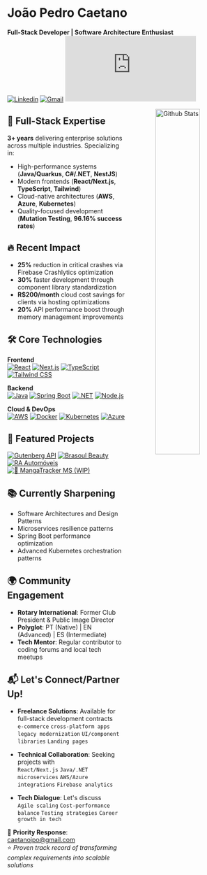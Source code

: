 # João Pedro Caetano 
**Full-Stack Developer | Software Architecture Enthusiast**  
[![Linkedin](https://img.shields.io/badge/-LinkedIn-blue?style=flat&logo=Linkedin&logoColor=white)](https://www.linkedin.com/in/caetanojpo/)
[![Gmail](https://img.shields.io/badge/-Gmail-c14438?style=flat&logo=Gmail&logoColor=white)](mailto:caetanojpo@gmail.com)
![Visitors](https://raw.githubusercontent.com/caetanojpo/caetanojpo/main/visitors.json?updated=1)

<div align="center">
  <img width="45%" align="right" alt="Github Stats" src="https://github-readme-stats.vercel.app/api?username=caetanojpo&show_icons=true&hide_border=true&theme=radical" />
</div>

## 🚀 Full-Stack Expertise

**3+ years** delivering enterprise solutions across multiple industries. Specializing in:
- High-performance systems (**Java/Quarkus**, **C#/.NET**, **NestJS**)
- Modern frontends (**React/Next.js**, **TypeScript**, **Tailwind**)
- Cloud-native architectures (**AWS**, **Azure**, **Kubernetes**)
- Quality-focused development (**Mutation Testing**, **96.16% success rates**)

## 🔥 Recent Impact
- **25%** reduction in critical crashes via Firebase Crashlytics optimization
- **30%** faster development through component library standardization
- **R$200/month** cloud cost savings for clients via hosting optimizations
- **20%** API performance boost through memory management improvements

## 🛠️ Core Technologies

**Frontend**  
[![React](https://img.shields.io/badge/-React-61DAFB?logo=react&logoColor=white)](https://reactjs.org/)
[![Next.js](https://img.shields.io/badge/-Next.js-000000?logo=next.js)](https://nextjs.org/)
[![TypeScript](https://img.shields.io/badge/-TypeScript-3178C6?logo=typescript)](https://www.typescriptlang.org/)
[![Tailwind CSS](https://img.shields.io/badge/-Tailwind_CSS-38B2AC?logo=tailwind-css)](https://tailwindcss.com/)

**Backend**  
[![Java](https://img.shields.io/badge/-Java-007396?logo=java)](https://java.com/)
[![Spring Boot](https://img.shields.io/badge/-Spring_Boot-6DB33F?logo=spring)](https://spring.io/)
[![.NET](https://img.shields.io/badge/-.NET-512BD4?logo=.net)](https://dotnet.microsoft.com/)
[![Node.js](https://img.shields.io/badge/-Node.js-339933?logo=node.js)](https://nodejs.org/)

**Cloud & DevOps**  
[![AWS](https://img.shields.io/badge/-AWS-232F3E?logo=amazon-aws)](https://aws.amazon.com/)
[![Docker](https://img.shields.io/badge/-Docker-2496ED?logo=docker)](https://www.docker.com/)
[![Kubernetes](https://img.shields.io/badge/-Kubernetes-326CE5?logo=kubernetes)](https://kubernetes.io/)
[![Azure](https://img.shields.io/badge/-Azure-0089D6?logo=microsoft-azure)](https://azure.microsoft.com/)

## 🌟 Featured Projects

[![Gutenberg API](https://github-readme-stats.vercel.app/api/pin/?username=caetanojpo&repo=gutenberg-api&theme=radical)](https://github.com/caetanojpo/gutenberg-api)
[![Brasoul Beauty](https://github-readme-stats.vercel.app/api/pin/?username=caetanojpo&repo=brasoul-beauty-care&theme=radical)](https://www.brasoulbeautycare.com/)
[![RA Automóveis](https://github-readme-stats.vercel.app/api/pin/?username=caetanojpo&repo=ra-automoveis&theme=radical)](https://github.com/caetanojpo/ra-automoveis)
[![🚧 MangaTracker MS (WIP)](https://github-readme-stats.vercel.app/api/pin/?username=caetanojpo&repo=mangatracker-ms-manga&theme=radical&title_color=FFA500)](https://github.com/caetanojpo/mangatracker-ms-manga)

## 📚 Currently Sharpening
- Software Architectures and Design Patterns
- Microservices resilience patterns
- Spring Boot performance optimization
- Advanced Kubernetes orchestration patterns

## 🌍 Community Engagement
- **Rotary International**: Former Club President & Public Image Director
- **Polyglot**: PT (Native) | EN (Advanced) | ES (Intermediate)
- **Tech Mentor**: Regular contributor to coding forums and local tech meetups

## 📬 Let's Connect/Partner Up!

- **Freelance Solutions**: Available for full-stack development contracts  
  `e-commerce` `cross-platform apps` `legacy modernization` `UI/component libraries` `Landing pages`

- **Technical Collaboration**: Seeking projects with  
  `React/Next.js` `Java/.NET microservices` `AWS/Azure integrations` `Firebase analytics`

- **Tech Dialogue**: Let's discuss  
  `Agile scaling` `Cost-performance balance` `Testing strategies` `Career growth in tech`

📧 **Priority Response**: caetanojpo@gmail.com  
⭐ _Proven track record of transforming complex requirements into scalable solutions_
